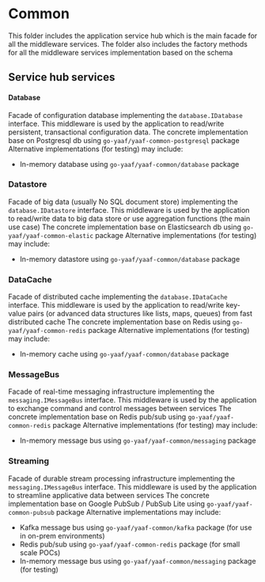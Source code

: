 # Common
This folder includes the application service hub which is the main facade for all the middleware services.
The folder also includes the factory methods for all the middleware services implementation based on the schema

## Service hub services

#### Database
Facade of configuration database implementing the `database.IDatabase` interface.
This middleware is used by the application to read/write persistent, transactional configuration data.
The concrete implementation base on Postgresql db using `go-yaaf/yaaf-common-postgresql` package
Alternative implementations (for testing) may include:
* In-memory database using `go-yaaf/yaaf-common/database` package

### Datastore
Facade of big data (usually No SQL document store) implementing the `database.IDatastore` interface.
This middleware is used by the application to read/write data to big data store or use aggregation functions (the main use case)
The concrete implementation base on Elasticsearch db using `go-yaaf/yaaf-common-elastic` package
Alternative implementations (for testing) may include:
* In-memory datastore using `go-yaaf/yaaf-common/database` package

### DataCache
Facade of distributed cache implementing the `database.IDataCache` interface.
This middleware is used by the application to read/write key-value pairs (or advanced data structures like lists, maps, queues) from fast distributed cache
The concrete implementation base on Redis using `go-yaaf/yaaf-common-redis` package
Alternative implementations (for testing) may include:
* In-memory cache using `go-yaaf/yaaf-common/database` package

### MessageBus
Facade of real-time messaging infrastructure implementing the `messaging.IMessageBus` interface.
This middleware is used by the application to exchange command and control messages between services
The concrete implementation base on Redis pub/sub using `go-yaaf/yaaf-common-redis` package
Alternative implementations (for testing) may include:
* In-memory message bus using `go-yaaf/yaaf-common/messaging` package

### Streaming
Facade of durable stream processing infrastructure implementing the `messaging.IMessageBus` interface.
This middleware is used by the application to streamline applicative data between services
The concrete implementation base on Google PubSub / PubSub Lite using `go-yaaf/yaaf-common-pubsub` package
Alternative implementations may include:
* Kafka message bus using `go-yaaf/yaaf-common/kafka` package (for use in on-prem environments)
* Redis pub/sub using `go-yaaf/yaaf-common-redis` package (for small scale POCs)
* In-memory message bus using `go-yaaf/yaaf-common/messaging` package (for testing)
